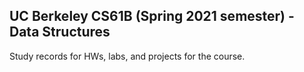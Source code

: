 ## UC Berkeley CS61B (Spring 2021 semester) - Data Structures
Study records for HWs, labs, and projects for the course.
